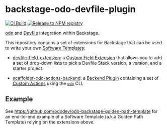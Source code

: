 # backstage-odo-devfile-plugin

[![CI Build](https://github.com/redhat-developer/backstage-odo-devfile-plugin/actions/workflows/ci.yaml/badge.svg)](https://github.com/redhat-developer/backstage-odo-devfile-plugin/actions/workflows/ci.yaml)
[![Release to NPM registry](https://github.com/redhat-developer/backstage-odo-devfile-plugin/actions/workflows/release.yaml/badge.svg)](https://github.com/redhat-developer/backstage-odo-devfile-plugin/actions/workflows/release.yaml)

[odo](https://odo.dev/) and [Devfile](https://devfile.io/) integration within Backstage.

This repository contains a set of extensions for Backstage that can be used to write your own [Software Templates](https://backstage.io/docs/features/software-templates/):

- [devfile-field-extension](packages/devfile-field-extension): a [Custom Field Extension](https://backstage.io/docs/features/software-templates/writing-custom-field-extensions/) that allows you to add a set of drop-down lists to pick a Devfile Stack version, a version, and a starter project.

- [scaffolder-odo-actions-backend](packages/scaffolder-odo-actions-backend): a [Backend Plugin](https://backstage.io/docs/plugins/backend-plugin/) containing a set of [Custom Actions](https://backstage.io/docs/features/software-templates/writing-custom-actions) using the [`odo`](https://odo.dev/) CLI.

## Example

See https://github.com/ododev/odo-backstage-golden-path-template for an end-to-end example of a Software Template (a.k.a Golden Path Template) relying on the extensions above.
